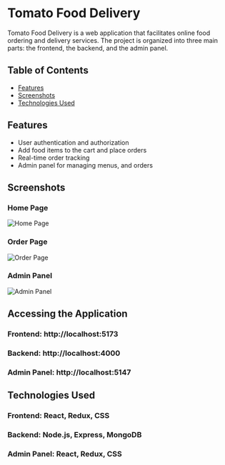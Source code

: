 # Tomato Food Delivery

Tomato Food Delivery is a web application that facilitates online food ordering and delivery services. The project is organized into three main parts: the frontend, the backend, and the admin panel.

## Table of Contents

- [Features](#features)
- [Screenshots](#screenshots)
- [Technologies Used](#technologies-used)

## Features

- User authentication and authorization
- Add food items to the cart and place orders
- Real-time order tracking
- Admin panel for managing  menus, and orders

## Screenshots

### Home Page
![Home Page](https://res.cloudinary.com/dglaj66ds/image/upload/v1722672055/tomato.cover_k8wxqp.jpg)

### Order Page
![Order Page](https://res.cloudinary.com/dglaj66ds/image/upload/v1722672127/tomato7_zj4mup.jpg)

### Admin Panel
![Admin Panel](https://res.cloudinary.com/dglaj66ds/image/upload/v1722672127/tomato10_acyaii.jpg)


## Accessing the Application
### Frontend: http://localhost:5173
### Backend: http://localhost:4000
### Admin Panel: http://localhost:5147



## Technologies Used
### Frontend: React, Redux, CSS
### Backend: Node.js, Express, MongoDB
### Admin Panel: React, Redux, CSS
